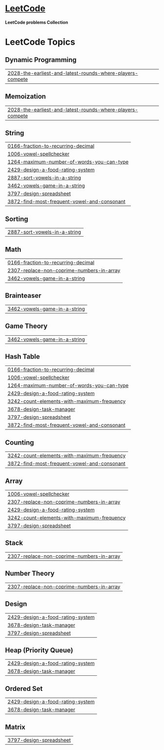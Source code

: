 # [LeetCode](https://leetcode.com/)
#### LeetCode problems Collection

<!---LeetCode Topics Start-->
# LeetCode Topics
## Dynamic Programming
|  |
| ------- |
| [2028-the-earliest-and-latest-rounds-where-players-compete](https://github.com/anubhavsingh04/LeetCode/tree/master/2028-the-earliest-and-latest-rounds-where-players-compete) |
## Memoization
|  |
| ------- |
| [2028-the-earliest-and-latest-rounds-where-players-compete](https://github.com/anubhavsingh04/LeetCode/tree/master/2028-the-earliest-and-latest-rounds-where-players-compete) |
## String
|  |
| ------- |
| [0166-fraction-to-recurring-decimal](https://github.com/anubhavsingh04/LeetCode/tree/master/0166-fraction-to-recurring-decimal) |
| [1006-vowel-spellchecker](https://github.com/anubhavsingh04/LeetCode/tree/master/1006-vowel-spellchecker) |
| [1264-maximum-number-of-words-you-can-type](https://github.com/anubhavsingh04/LeetCode/tree/master/1264-maximum-number-of-words-you-can-type) |
| [2429-design-a-food-rating-system](https://github.com/anubhavsingh04/LeetCode/tree/master/2429-design-a-food-rating-system) |
| [2887-sort-vowels-in-a-string](https://github.com/anubhavsingh04/LeetCode/tree/master/2887-sort-vowels-in-a-string) |
| [3462-vowels-game-in-a-string](https://github.com/anubhavsingh04/LeetCode/tree/master/3462-vowels-game-in-a-string) |
| [3797-design-spreadsheet](https://github.com/anubhavsingh04/LeetCode/tree/master/3797-design-spreadsheet) |
| [3872-find-most-frequent-vowel-and-consonant](https://github.com/anubhavsingh04/LeetCode/tree/master/3872-find-most-frequent-vowel-and-consonant) |
## Sorting
|  |
| ------- |
| [2887-sort-vowels-in-a-string](https://github.com/anubhavsingh04/LeetCode/tree/master/2887-sort-vowels-in-a-string) |
## Math
|  |
| ------- |
| [0166-fraction-to-recurring-decimal](https://github.com/anubhavsingh04/LeetCode/tree/master/0166-fraction-to-recurring-decimal) |
| [2307-replace-non-coprime-numbers-in-array](https://github.com/anubhavsingh04/LeetCode/tree/master/2307-replace-non-coprime-numbers-in-array) |
| [3462-vowels-game-in-a-string](https://github.com/anubhavsingh04/LeetCode/tree/master/3462-vowels-game-in-a-string) |
## Brainteaser
|  |
| ------- |
| [3462-vowels-game-in-a-string](https://github.com/anubhavsingh04/LeetCode/tree/master/3462-vowels-game-in-a-string) |
## Game Theory
|  |
| ------- |
| [3462-vowels-game-in-a-string](https://github.com/anubhavsingh04/LeetCode/tree/master/3462-vowels-game-in-a-string) |
## Hash Table
|  |
| ------- |
| [0166-fraction-to-recurring-decimal](https://github.com/anubhavsingh04/LeetCode/tree/master/0166-fraction-to-recurring-decimal) |
| [1006-vowel-spellchecker](https://github.com/anubhavsingh04/LeetCode/tree/master/1006-vowel-spellchecker) |
| [1264-maximum-number-of-words-you-can-type](https://github.com/anubhavsingh04/LeetCode/tree/master/1264-maximum-number-of-words-you-can-type) |
| [2429-design-a-food-rating-system](https://github.com/anubhavsingh04/LeetCode/tree/master/2429-design-a-food-rating-system) |
| [3242-count-elements-with-maximum-frequency](https://github.com/anubhavsingh04/LeetCode/tree/master/3242-count-elements-with-maximum-frequency) |
| [3678-design-task-manager](https://github.com/anubhavsingh04/LeetCode/tree/master/3678-design-task-manager) |
| [3797-design-spreadsheet](https://github.com/anubhavsingh04/LeetCode/tree/master/3797-design-spreadsheet) |
| [3872-find-most-frequent-vowel-and-consonant](https://github.com/anubhavsingh04/LeetCode/tree/master/3872-find-most-frequent-vowel-and-consonant) |
## Counting
|  |
| ------- |
| [3242-count-elements-with-maximum-frequency](https://github.com/anubhavsingh04/LeetCode/tree/master/3242-count-elements-with-maximum-frequency) |
| [3872-find-most-frequent-vowel-and-consonant](https://github.com/anubhavsingh04/LeetCode/tree/master/3872-find-most-frequent-vowel-and-consonant) |
## Array
|  |
| ------- |
| [1006-vowel-spellchecker](https://github.com/anubhavsingh04/LeetCode/tree/master/1006-vowel-spellchecker) |
| [2307-replace-non-coprime-numbers-in-array](https://github.com/anubhavsingh04/LeetCode/tree/master/2307-replace-non-coprime-numbers-in-array) |
| [2429-design-a-food-rating-system](https://github.com/anubhavsingh04/LeetCode/tree/master/2429-design-a-food-rating-system) |
| [3242-count-elements-with-maximum-frequency](https://github.com/anubhavsingh04/LeetCode/tree/master/3242-count-elements-with-maximum-frequency) |
| [3797-design-spreadsheet](https://github.com/anubhavsingh04/LeetCode/tree/master/3797-design-spreadsheet) |
## Stack
|  |
| ------- |
| [2307-replace-non-coprime-numbers-in-array](https://github.com/anubhavsingh04/LeetCode/tree/master/2307-replace-non-coprime-numbers-in-array) |
## Number Theory
|  |
| ------- |
| [2307-replace-non-coprime-numbers-in-array](https://github.com/anubhavsingh04/LeetCode/tree/master/2307-replace-non-coprime-numbers-in-array) |
## Design
|  |
| ------- |
| [2429-design-a-food-rating-system](https://github.com/anubhavsingh04/LeetCode/tree/master/2429-design-a-food-rating-system) |
| [3678-design-task-manager](https://github.com/anubhavsingh04/LeetCode/tree/master/3678-design-task-manager) |
| [3797-design-spreadsheet](https://github.com/anubhavsingh04/LeetCode/tree/master/3797-design-spreadsheet) |
## Heap (Priority Queue)
|  |
| ------- |
| [2429-design-a-food-rating-system](https://github.com/anubhavsingh04/LeetCode/tree/master/2429-design-a-food-rating-system) |
| [3678-design-task-manager](https://github.com/anubhavsingh04/LeetCode/tree/master/3678-design-task-manager) |
## Ordered Set
|  |
| ------- |
| [2429-design-a-food-rating-system](https://github.com/anubhavsingh04/LeetCode/tree/master/2429-design-a-food-rating-system) |
| [3678-design-task-manager](https://github.com/anubhavsingh04/LeetCode/tree/master/3678-design-task-manager) |
## Matrix
|  |
| ------- |
| [3797-design-spreadsheet](https://github.com/anubhavsingh04/LeetCode/tree/master/3797-design-spreadsheet) |
<!---LeetCode Topics End-->